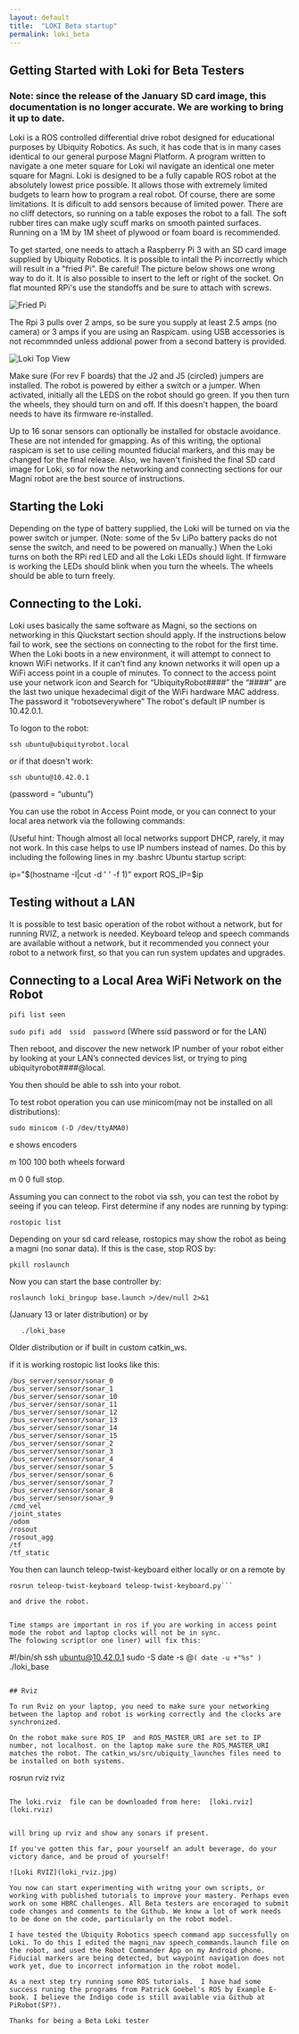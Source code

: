 ```yaml
---
layout: default
title:  "LOKI Beta startup"
permalink: loki_beta
---
```


## Getting Started with Loki for Beta Testers

### Note: since the release of the January SD card image, this documentation is no longer accurate. We are working to bring it up to date.

Loki is a ROS controlled differential drive robot designed for educational purposes by Ubiquity Robotics.
As such, it has code that is in many cases identical to our general purpose Magni Platform. A program written to navigate a
one meter square for Loki wil navigate an identical one meter square for Magni. Loki is designed to be a fully capable ROS robot at the absolutely lowest price possible. It allows those with extremely limited budgets to learn how to program a real robot. Of course, there are some limitations. It is dificult to add sensors because of limited power. There are no cliff detectors, so running on a table exposes the robot to a fall. The soft rubber tires can make ugly scuff marks on smooth painted surfaces. Running on a 1M by 1M sheet of plywood or foam board is recommended.

To get started, one needs to attach a Raspberry Pi 3 with an SD card image supplied by Ubiquity Robotics.
It is possible to intall the Pi incorrectly which will result in a "fried Pi". Be careful! The picture below shows one wrong way to do it. It is also possible to insert to the left or right of the socket. On flat mounted RPi's use the standoffs and be sure to attach with screws.


![Fried Pi](loki_rpifatal.jpg)

The Rpi 3 pulls over 2 amps, so be sure you supply at least 2.5 amps (no camera) or 3 amps if you are using an Raspicam.
using USB accessories is not recommnded unless addional power from a second battery is provided.  

![Loki Top View](loki_top1.jpg)

Make sure (For rev F boards) that the J2 and J5 (circled) jumpers are installed. The robot is powered by either a switch or a jumper. When activated, initially all the LEDS on the robot should go green. If you then turn the wheels, they should turn on and off. If this doesn't happen, the board needs to have its firmware re-installed.

Up to 16 sonar sensors can optionally be installed for obstacle avoidance. These are not intended for gmapping. As of this writing, the optional raspicam is set to use ceiling mounted fiducial markers, and this may be changed for the final release.
Also, we haven't finished the final SD card image for Loki, so for now the networking and connecting sections for our Magni
robot are the best source of instructions.


## Starting the Loki

Depending on the type of battery supplied, the Loki will be turned on via the power switch or jumper. (Note: some of the 5v LiPo battery packs do not sense the switch, and need to be powered on manually.) When the Loki turns on both the RPi red LED and all the Loki LEDs should light. If firmware is working the LEDs should blink when you turn the wheels. The wheels should be able to turn freely.


## Connecting to the Loki.

Loki uses basically the same software as Magni, so the sections on networking in this Qiuckstart section should apply. If the instructions below fail to work, see the sections on connecting to the robot for the first time. 
When the Loki boots in a new environment, it will attempt to connect to known WiFi networks. If it can’t find any known networks it will open up a WiFi access point in a couple of minutes. To connect to the access point use your network icon and Search for “UbiquityRobot####” the “####” are the last two unique hexadecimal digit of the WiFi hardware MAC address.  The password it “robotseverywhere”  The robot's default IP number is 10.42.0.1.

To logon to the robot:

```ssh ubuntu@ubiquityrobot.local```

or if that doesn't work:

```ssh ubuntu@10.42.0.1```

(password = “ubuntu”)

You can use the robot in Access Point mode, or you can connect to your local area network via the 
following commands:

(Useful hint:  Though almost all local networks support DHCP, rarely, it may not work. In this case helps to use IP numbers instead of names.  Do this by including the following lines in my .bashrc Ubuntu startup script:

   ip="$(hostname -I|cut -d ' ' -f 1)"
   export ROS_IP=$ip

## Testing without a LAN

It is possible to test basic operation of the robot without a network, but for running RVIZ, a network is needed.
Keyboard teleop  and speech commands are available without a network, but it recommended you connect your robot to a network first, so that you can run system updates and upgrades.


## Connecting to a Local Area WiFi Network on the Robot

```pifi list seen```

```sudo pifi add  ssid  password```   (Where ssid password or for the LAN)

Then reboot, and discover the new network IP number of your robot either by looking at your LAN’s connected 
devices list, or  trying to ping ubiquityrobot####@local.

You then should be able to ssh into your robot.


To test robot operation you can use minicom(may not be installed on all distributions):

```sudo minicom (-D /dev/ttyAMA0)```

  e <cr>  shows encoders

m 100 100  <cr>   both wheels forward

m 0 0 <cr>      full stop.


Assuming you can connect to the robot via ssh, you can test the robot by seeing if you can teleop.
First determine if any nodes are running by typing:

```
rostopic list 
```

Depending on your sd card release, rostopics may show the robot as being a magni (no sonar data). If this is the case,
stop ROS by:

```pkill roslaunch```

Now you can start the base controller by:

```roslaunch loki_bringup base.launch >/dev/null 2>&1 ```
 
 (January 13 or later distribution) or by


```cd catkin_ws/src/ubiquity_launches/bin/
   ./loki_base
```
Older distribution or if built in custom catkin_ws.

if it is working rostopic list looks like this:

```
/bus_server/sensor/sonar_0
/bus_server/sensor/sonar_1
/bus_server/sensor/sonar_10
/bus_server/sensor/sonar_11
/bus_server/sensor/sonar_12
/bus_server/sensor/sonar_13
/bus_server/sensor/sonar_14
/bus_server/sensor/sonar_15
/bus_server/sensor/sonar_2
/bus_server/sensor/sonar_3
/bus_server/sensor/sonar_4
/bus_server/sensor/sonar_5
/bus_server/sensor/sonar_6
/bus_server/sensor/sonar_7
/bus_server/sensor/sonar_8
/bus_server/sensor/sonar_9
/cmd_vel
/joint_states
/odom
/rosout
/rosout_agg
/tf
/tf_static
```


You then can launch teleop-twist-keyboard either locally or on a remote by

```export ROS_MASTER_URI=http://’robot ip number’ :11311
rosrun teleop-twist-keyboard teleop-twist-keyboard.py```

and drive the robot.


Time stamps are important in ros if you are working in access point mode the robot and laptop clocks will not be in sync. 
The folowing script(or one liner) will fix this:
```
#!/bin/sh
ssh ubuntu@10.42.0.1 sudo -S date -s @`( date -u +"%s" )`
./loki_base 
```

## Rviz

To run Rviz on your laptop, you need to make sure your networking between the laptop and robot is working correctly and the clocks are synchronized.

On the robot make sure ROS_IP  and ROS_MASTER_URI are set to IP number, not localhost. on the laptop make sure the ROS_MASTER_URI matches the robot. The catkin_ws/src/ubiquity_launches files need to be installed on both systems.

```
rosrun rviz rviz
```

The loki.rviz  file can be downloaded from here:  [loki.rviz](loki.rviz)


will bring up rviz and show any sonars if present.

If you've gotten this far, pour yourself an adult beverage, do your victory dance, and be proud of yourself!

![Loki RVIZ](loki_rviz.jpg)

You now can start experimenting with writng your own scripts, or working with published tutorials to improve your mastery. Perhaps even work on some HBRC challenges. All Beta testers are encoraged to submit code changes and comments to the Github. We know a lot of work needs to be done on the code, particularly on the robot model.

I have tested the Ubiquity Robotics speech command app successfully on Loki. To do this I edited the magni_nav speech_commands.launch file on the robot, and used the Robot Commander App on my Android phone. Fiducial markers are being detected, but waypoint navigation does not work yet, due to incorrect information in the robot model.

As a next step try running some ROS tutorials.  I have had some success runing the programs from Patrick Goebel's ROS by Example E-book. I believe the Indigo code is still available via Github at PiRobot(SP?).

Thanks for being a Beta Loki tester





